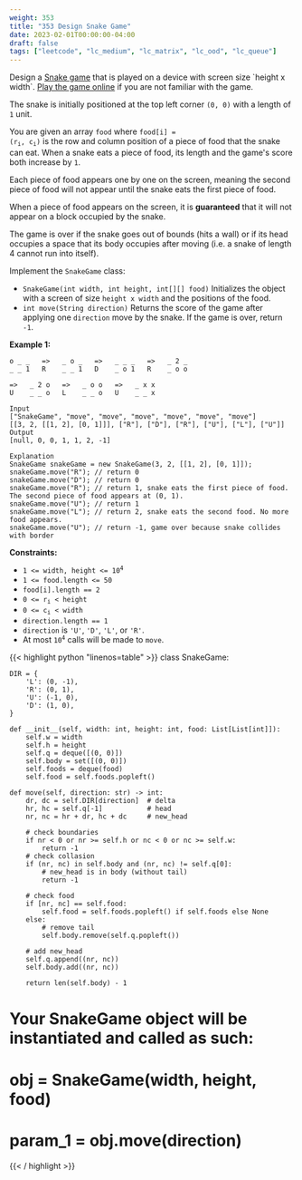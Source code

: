 ```yaml
---
weight: 353
title: "353 Design Snake Game"
date: 2023-02-01T00:00:00-04:00
draft: false
tags: ["leetcode", "lc_medium", "lc_matrix", "lc_ood", "lc_queue"]
---
```


Design a [Snake game](https://en.wikipedia.org/wiki/Snake_(video_game)) that is played on a device with screen size `height x width`. [Play the game online](http://patorjk.com/games/snake/) if you are not familiar with the game.

The snake is initially positioned at the top left corner `(0, 0)` with a length of `1` unit.

You are given an array `food` where <code>food[i] = (r<sub>i</sub>, c<sub>i</sub>)</code> is the row and column position of a piece of food that the snake can eat. When a snake eats a piece of food, its length and the game's score both increase by `1`.

Each piece of food appears one by one on the screen, meaning the second piece of food will not appear until the snake eats the first piece of food.

When a piece of food appears on the screen, it is **guaranteed** that it will not appear on a block occupied by the snake.

The game is over if the snake goes out of bounds (hits a wall) or if its head occupies a space that its body occupies after moving (i.e. a snake of length 4 cannot run into itself).

Implement the `SnakeGame` class:

- `SnakeGame(int width, int height, int[][] food)` Initializes the object with a screen of size `height x width` and the positions of the food.
- `int move(String direction)` Returns the score of the game after applying one `direction` move by the snake. If the game is over, return `-1`.
 

**Example 1:**
```
o _ _   =>   _ o _   =>   _ _ _   =>   _ 2 _
_ _ 1   R    _ _ 1   D    _ o 1   R    _ o o

=>   _ 2 o   =>   _ o o   =>   _ x x 
U    _ _ o   L    _ _ o   U    _ _ x

Input
["SnakeGame", "move", "move", "move", "move", "move", "move"]
[[3, 2, [[1, 2], [0, 1]]], ["R"], ["D"], ["R"], ["U"], ["L"], ["U"]]
Output
[null, 0, 0, 1, 1, 2, -1]

Explanation
SnakeGame snakeGame = new SnakeGame(3, 2, [[1, 2], [0, 1]]);
snakeGame.move("R"); // return 0
snakeGame.move("D"); // return 0
snakeGame.move("R"); // return 1, snake eats the first piece of food. The second piece of food appears at (0, 1).
snakeGame.move("U"); // return 1
snakeGame.move("L"); // return 2, snake eats the second food. No more food appears.
snakeGame.move("U"); // return -1, game over because snake collides with border
```

**Constraints:**
- <code>1 <= width, height <= 10<sup>4</sup></code>
- `1 <= food.length <= 50`
- `food[i].length == 2`
- <code>0 <= r<sub>i</sub> < height</code>
- <code>0 <= c<sub>i</sub> < width</code>
- `direction.length == 1`
- `direction` is `'U'`, `'D'`, `'L'`, or `'R'`.
- At most <code>10<sup>4</sup></code> calls will be made to `move`.

<div class="tabs"></div>
<div class="tab-content">
<div id="python" class="lang">
{{< highlight python "linenos=table" >}}
class SnakeGame:

    DIR = {
        'L': (0, -1),
        'R': (0, 1),
        'U': (-1, 0),
        'D': (1, 0),
    }

    def __init__(self, width: int, height: int, food: List[List[int]]):
        self.w = width
        self.h = height
        self.q = deque([(0, 0)])
        self.body = set([(0, 0)])
        self.foods = deque(food)
        self.food = self.foods.popleft()

    def move(self, direction: str) -> int:
        dr, dc = self.DIR[direction]  # delta
        hr, hc = self.q[-1]           # head
        nr, nc = hr + dr, hc + dc     # new_head

        # check boundaries
        if nr < 0 or nr >= self.h or nc < 0 or nc >= self.w:
            return -1
        # check collasion
        if (nr, nc) in self.body and (nr, nc) != self.q[0]:
            # new_head is in body (without tail)
            return -1

        # check food
        if [nr, nc] == self.food:
            self.food = self.foods.popleft() if self.foods else None
        else:
            # remove tail
            self.body.remove(self.q.popleft())
        
        # add new_head
        self.q.append((nr, nc))
        self.body.add((nr, nc))
        
        return len(self.body) - 1


# Your SnakeGame object will be instantiated and called as such:
# obj = SnakeGame(width, height, food)
# param_1 = obj.move(direction)
{{< / highlight >}}
</div>
</div>
